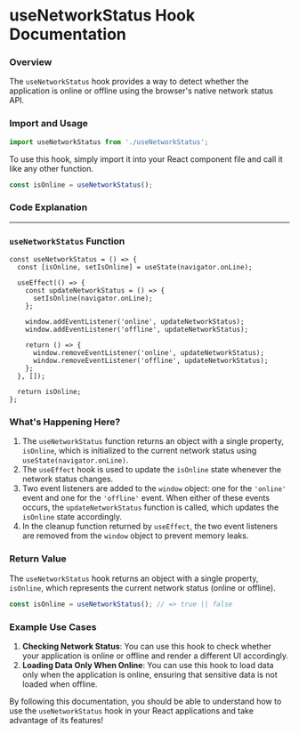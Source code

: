 **useNetworkStatus Hook Documentation**
=====================================

### Overview

The `useNetworkStatus` hook provides a way to detect whether the application is online or offline using the browser's native network status API.

### Import and Usage

```jsx
import useNetworkStatus from './useNetworkStatus';
```

To use this hook, simply import it into your React component file and call it like any other function.

```jsx
const isOnline = useNetworkStatus();
```

### Code Explanation
-------------------

### `useNetworkStatus` Function

```
const useNetworkStatus = () => {
  const [isOnline, setIsOnline] = useState(navigator.onLine);
  
  useEffect(() => {
    const updateNetworkStatus = () => {
      setIsOnline(navigator.onLine);
    };
    
    window.addEventListener('online', updateNetworkStatus);
    window.addEventListener('offline', updateNetworkStatus);
    
    return () => {
      window.removeEventListener('online', updateNetworkStatus);
      window.removeEventListener('offline', updateNetworkStatus);
    };
  }, []);
  
  return isOnline;
};
```

### What's Happening Here?

1. The `useNetworkStatus` function returns an object with a single property, `isOnline`, which is initialized to the current network status using `useState(navigator.onLine)`.
2. The `useEffect` hook is used to update the `isOnline` state whenever the network status changes.
3. Two event listeners are added to the `window` object: one for the `'online'` event and one for the `'offline'` event. When either of these events occurs, the `updateNetworkStatus` function is called, which updates the `isOnline` state accordingly.
4. In the cleanup function returned by `useEffect`, the two event listeners are removed from the `window` object to prevent memory leaks.

### Return Value

The `useNetworkStatus` hook returns an object with a single property, `isOnline`, which represents the current network status (online or offline).

```jsx
const isOnline = useNetworkStatus(); // => true || false
```

### Example Use Cases

1. **Checking Network Status**: You can use this hook to check whether your application is online or offline and render a different UI accordingly.
2. **Loading Data Only When Online**: You can use this hook to load data only when the application is online, ensuring that sensitive data is not loaded when offline.

By following this documentation, you should be able to understand how to use the `useNetworkStatus` hook in your React applications and take advantage of its features!